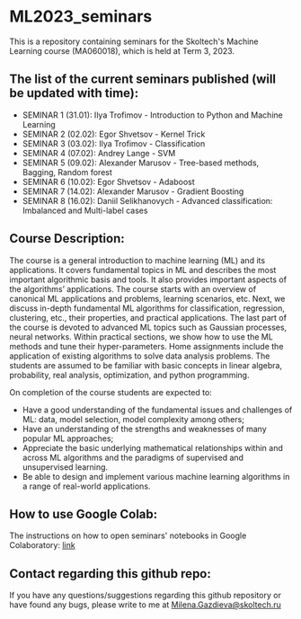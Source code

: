 # ML2023_seminars
This is a repository containing seminars for the Skoltech's Machine Learning course (MA060018), which is held at Term 3, 2023.

## The list of the current seminars published (will be updated with time):

- SEMINAR 1 (31.01): Ilya Trofimov - Introduction to Python and Machine Learning
- SEMINAR 2 (02.02): Egor Shvetsov - Kernel Trick
- SEMINAR 3 (03.02): Ilya Trofimov - Classification
- SEMINAR 4 (07.02): Andrey Lange - SVM
- SEMINAR 5 (09.02): Alexander Marusov - Tree-based methods, Bagging, Random forest
- SEMINAR 6 (10.02): Egor Shvetsov - Adaboost
- SEMINAR 7 (14.02): Alexander Marusov - Gradient Boosting
- SEMINAR 8 (16.02): Daniil Selikhanovych - Advanced classification: Imbalanced and Multi-label cases

## Course Description:
The course is a general introduction to machine learning (ML) and its applications. It covers fundamental topics in ML and describes the most important algorithmic basis and tools. It also provides important aspects of the algorithms’ applications. The course starts with an overview of canonical ML applications and problems, learning scenarios, etc. Next, we discuss in-depth fundamental ML algorithms for classification, regression, clustering, etc., their properties, and practical applications. The last part of the course is devoted to advanced ML topics such as Gaussian processes, neural networks. Within practical sections, we show how to use the ML methods and tune their hyper-parameters. Home assignments include the application of existing algorithms to solve data analysis problems. The students are assumed to be familiar with basic concepts in linear algebra, probability, real analysis, optimization, and python programming.

On completion of the course students are expected to:

- Have a good understanding of the fundamental issues and challenges of ML: data, model selection, model complexity among others;
- Have an understanding of the strengths and weaknesses of many popular ML approaches;
- Appreciate the basic underlying mathematical relationships within and across ML algorithms and the paradigms of supervised and unsupervised learning.
- Be able to design and implement various machine learning algorithms in a range of real-world applications.

## How to use Google Colab:
The instructions on how to open seminars' notebooks in Google Colaboratory: [link](https://github.com/adasegroup/ML2023_seminars/blob/master/how_to_colab.md)

## Contact regarding this github repo:
If you have any questions/suggestions regarding this github repository or have found any bugs, please write to me at Milena.Gazdieva@skoltech.ru 
